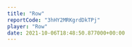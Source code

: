 ```yaml
---
title: "Row"
reportCode: "3hHY2MRKgrdDkTPj"
player: "Row"
date: 2021-10-06T18:48:50.877000+00:00
---
```

